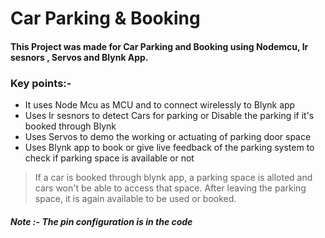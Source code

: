 # Car Parking & Booking
#### This Project was made for Car Parking and Booking using Nodemcu, Ir sesnors , Servos and Blynk App.

### Key points:-
* It uses Node Mcu as MCU and to connect wirelessly to Blynk app
* Uses Ir sesnors to detect Cars for parking or Disable the parking if it's booked through Blynk 
* Uses Servos to demo the working or actuating of parking door space
* Uses Blynk app to book or give live feedback of the parking system to check if parking space is available or not

>If a car is booked through blynk app, a parking space is alloted and cars won't be able to access that space. After leaving the parking space, it is again available to be used or booked.


##### Note :- The pin configuration is in the code

